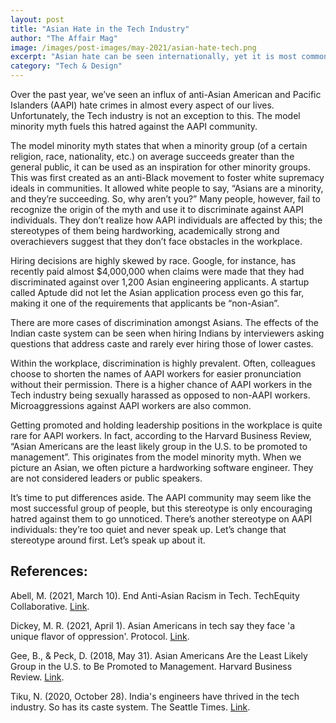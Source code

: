 ```yaml
---
layout: post
title: "Asian Hate in the Tech Industry"
author: "The Affair Mag"
image: /images/post-images/may-2021/asian-hate-tech.png
excerpt: "Asian hate can be seen internationally, yet it is most common in the Tech industry. This is an issue that must come to an end."
category: "Tech & Design"
---
```


Over the past year, we’ve seen an influx of anti-Asian American and Pacific Islanders (AAPI) hate crimes in almost every aspect of our lives. Unfortunately, the Tech industry is not an exception to this. The model minority myth fuels this hatred against the AAPI community.

The model minority myth states that when a minority group (of a certain religion, race, nationality, etc.) on average succeeds greater than the general public, it can be used as an inspiration for other minority groups. This was first created as an anti-Black movement to foster white supremacy ideals in communities. It allowed white people to say, “Asians are a minority, and they’re succeeding. So, why aren’t you?” Many people, however, fail to recognize the origin of the myth and use it to discriminate against AAPI individuals. They don’t realize how AAPI individuals are affected by this; the stereotypes of them being hardworking, academically strong and overachievers suggest that they don’t face obstacles in the workplace.

Hiring decisions are highly skewed by race. Google, for instance, has recently paid almost $4,000,000 when claims were made that they had discriminated against over 1,200 Asian engineering applicants. A startup called Aptude did not let the Asian application process even go this far, making it one of the requirements that applicants be “non-Asian”.

There are more cases of discrimination amongst Asians. The effects of the Indian caste system can be seen when hiring Indians by interviewers asking questions that address caste and rarely ever hiring those of lower castes.

Within the workplace, discrimination is highly prevalent. Often, colleagues choose to shorten the names of AAPI workers for easier pronunciation without their permission. There is a higher chance of AAPI workers in the Tech industry being sexually harassed as opposed to non-AAPI workers. Microaggressions against AAPI workers are also common.

Getting promoted and holding leadership positions in the workplace is quite rare for AAPI workers. In fact, according to the Harvard Business Review, “Asian Americans are the least likely group in the U.S. to be promoted to management”. This originates from the model minority myth. When we picture an Asian, we often picture a hardworking software engineer. They are not considered leaders or public speakers.

It’s time to put differences aside. The AAPI community may seem like the most successful group of people, but this stereotype is only encouraging hatred against them to go unnoticed. There’s another stereotype on AAPI individuals: they’re too quiet and never speak up. Let’s change that stereotype around first. Let’s speak up about it.

## References:
Abell, M. (2021, March 10). End Anti-Asian Racism in Tech. TechEquity Collaborative. [Link](https://techequitycollaborative.org/2021/03/03/end-anti-asian-racism-in-tech/).

Dickey, M. R. (2021, April 1). Asian Americans in tech say they face 'a unique flavor of oppression'. Protocol. [Link](https://www.protocol.com/asian-americans-model-minority).

Gee, B., & Peck, D. (2018, May 31). Asian Americans Are the Least Likely Group in the U.S. to Be Promoted to Management. Harvard Business Review. [Link](https://hbr.org/2018/05/asian-americans-are-the-least-likely-group-in-the-u-s-to-be-promoted-to-management).

Tiku, N. (2020, October 28). India's engineers have thrived in the tech industry. So has its caste system. The Seattle Times. [Link](https://www.seattletimes.com/nation-world/indias-engineers-have-thrived-in-silicon-valley-so-has-its-caste-system/). 